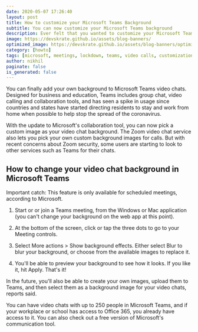 ```yaml
---
date: 2020-05-07 17:26:40
layout: post
title: How to customize your Microsoft Teams Background
subtitle: You can now customize your Microsoft Teams background
description: Ever felt that you wanted to customize your Microsoft Teams background
image: https://devskrate.github.io/assets/blog-banners/
optimized_image: https://devskrate.github.io/assets/blog-banners/optimized/
category: [howto]
tags: [microsoft, meetings, lockdown, teams, video calls, customization]
author: nikhil
paginate: false
is_generated: false
---
```


You can finally add your own background to Microsoft Teams video chats. Designed for business and education, Teams includes group chat, video calling and collaboration tools, and has seen a spike in usage since countries and states have started directing residents to stay and work from home when possible to help stop the spread of the coronavirus.

With the update to Microsoft's collaboration tool, you can now pick a custom image as your video chat background. The Zoom video chat service also lets you pick your own custom background images for calls. But with recent concerns about Zoom security, some users are starting to look to other services such as Teams for their chats.

## How to change your video chat background in Microsoft Teams

Important catch: This feature is only available for scheduled meetings, according to Microsoft.

1. Start or or join a Teams meeting, from the Windows or Mac application (you can't change your background on the web app at this point).

2. At the bottom of the screen, click or tap the three dots to go to your Meeting controls.

3. Select More actions > Show background effects. Either select Blur to blur your background, or choose from the available images to replace it.

4. You'll be able to preview your background to see how it looks. If you like it, hit Apply. That's it!

In the future, you'll also be able to create your own images, upload them to Teams, and then select them as a background image for your video chats, reports said.

You can have video chats with up to 250 people in Microsoft Teams, and if your workplace or school has access to Office 365, you already have access to it. You can also check out a free version of Microsoft's communication tool.
